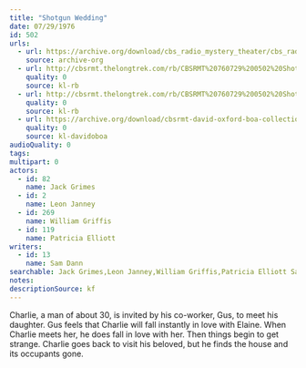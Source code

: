 ```yaml
---
title: "Shotgun Wedding"
date: 07/29/1976
id: 502
urls: 
  - url: https://archive.org/download/cbs_radio_mystery_theater/cbs_radio_mystery_theater-0501-0550.zip/cbs_radio_mystery_theater-0501-0550%2Fcbsrmt_0502_shotgun_wedding.mp3
    source: archive-org
  - url: http://cbsrmt.thelongtrek.com/rb/CBSRMT%20760729%200502%20Shotgun%20Wedding_wuwm.mp3
    quality: 0
    source: kl-rb
  - url: http://cbsrmt.thelongtrek.com/rb/CBSRMT%20760729%200502%20Shotgun%20Wedding_wbbm_rb.mp3
    quality: 0
    source: kl-rb
  - url: https://archive.org/download/cbsrmt-david-oxford-boa-collection/CBSRMT-760729-0502-Shotgun-Wedding-(128-44)_WUWM-FM-{BoA}.mp3
    quality: 0
    source: kl-davidoboa
audioQuality: 0
tags: 
multipart: 0
actors:  
  - id: 82
    name: Jack Grimes  
  - id: 2
    name: Leon Janney  
  - id: 269
    name: William Griffis  
  - id: 119
    name: Patricia Elliott
writers:  
  - id: 13
    name: Sam Dann
searchable: Jack Grimes,Leon Janney,William Griffis,Patricia Elliott Sam Dann
notes: 
descriptionSource: kf
---
```

Charlie, a man of about 30, is invited by his co-worker, Gus, to meet his daughter. Gus feels that Charlie will fall instantly in love with Elaine. When Charlie meets her, he does fall in love with her. Then things begin to get strange. Charlie goes back to visit his beloved, but he finds the house and its occupants gone.
